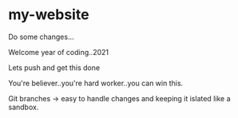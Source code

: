 # my-website

Do some changes...

Welcome year of coding..2021

Lets push and get this done

You're believer..you're hard worker..you can win this.

Git branches -> easy to handle changes and keeping it islated like a sandbox.

